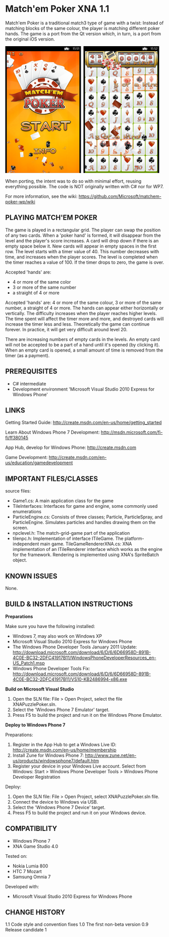 Match'em Poker XNA 1.1
======================

Match'em Poker is a traditional match3 type of game with a twist: Instead of 
matching blocks of the same colour, the player is matching different poker 
hands. The game is a port from the Qt version which, in turn, is a port from 
the original iOS version. 

![Start view](/doc/screenshots/mp_start_view_1_small.png?raw=true)&nbsp;
![Playing](/doc/screenshots/mp_playing_small.png?raw=true)

When porting, the intent was to do so with minimal effort, reusing everything 
possible. The code is NOT originally written with C# nor for WP7.

For more information, see the wiki:
https://github.com/Microsoft/matchem-poker-wp/wiki


PLAYING MATCH'EM POKER
-------------------------------------------------------------------------------

The game is played in a rectangular grid. The player can swap the position of 
any two cards. When a 'poker hand' is formed, it will disappear from the level 
and the player's score increases. A card will drop down if there is an empty 
space below it. New cards will appear in empty spaces in the first row. The 
level starts with a timer value of 40. This number decreases with time, and 
increases when the player scores. The level is completed when the timer 
reaches a value of 100. If the timer drops to zero, the game is over.
 
Accepted 'hands' are: 
   - 4 or more of the same color
   - 3 or more of the same number
   - a straight of 4 or more

Accepted 'hands' are: 4 or more of the same colour, 3 or more of the same 
number, a straight of 4 or more. The hands can appear either horizontally or 
vertically. The difficulty increases when the player reaches higher levels. 
The time spent will affect the timer more and more, and destroyed cards will 
increase the timer less and less. Theoretically the game can continue forever. 
In practice, it will get very difficult around level 20.

There are increasing numbers of empty cards in the levels. An empty card will 
not be accepted to be a part of a hand until it's opened (by clicking it). 
When an empty card is opened, a small amount of time is removed from the timer 
(as a payment).


PREREQUISITES
-------------------------------------------------------------------------------

- C# intermediate
- Development environment 'Microsoft Visual Studio 2010 Express for Windows 
  Phone'


LINKS
-------------------------------------------------------------------------------

Getting Started Guide:
http://create.msdn.com/en-us/home/getting_started

Learn About Windows Phone 7 Development:
http://msdn.microsoft.com/fi-fi/ff380145

App Hub, develop for Windows Phone:
http://create.msdn.com

Game Development:
http://create.msdn.com/en-us/education/gamedevelopment


IMPORTANT FILES/CLASSES
-------------------------------------------------------------------------------

source files:

- Game1.cs: A main application class for the game
- TileInterfaces: Interfaces for game and engine, some commonly used 
enumerations
- ParticleEngine.cs: Consists of three classes; Particle, ParticleSpray, and 
ParticleEngine. Simulates particles and handles drawing them on the screen.
- npclevel.h: The match-grid-game part of the application
- tilenpc.h: Implementation of interface ITileGame. The platform-independent
main game.
TileGameRendererXNA.cs: XNA implementation of an ITileRenderer interface which 
works as the engine for the framework. Rendering is implemented using XNA's 
SpriteBatch object.


KNOWN ISSUES
-------------------------------------------------------------------------------

None.


BUILD & INSTALLATION INSTRUCTIONS
-------------------------------------------------------------------------------

**Preparations**

Make sure you have the following installed:
 * Windows 7, may also work on Windows XP
 * Microsoft Visual Studio 2010 Express for Windows Phone
 * The Windows Phone Developer Tools January 2011 Update:
   http://download.microsoft.com/download/6/D/6/6D66958D-891B-4C0E-BC32-2DFC41917B11/WindowsPhoneDeveloperResources_en-US_Patch1.msp
 * Windows Phone Developer Tools Fix:
   http://download.microsoft.com/download/6/D/6/6D66958D-891B-4C0E-BC32-2DFC41917B11/VS10-KB2486994-x86.exe


**Build on Microsoft Visual Studio**

1. Open the SLN file:
   File > Open Project, select the file XNAPuzzlePoker.sln.
2. Select the 'Windows Phone 7 Emulator' target.
3. Press F5 to build the project and run it on the Windows Phone Emulator.


**Deploy to Windows Phone 7**

Preparations:
1. Register in the App Hub to get a Windows Live ID:
   http://create.msdn.com/en-us/home/membership
2. Install Zune for Windows Phone 7:
   http://www.zune.net/en-us/products/windowsphone7/default.htm
3. Register your device in your Windows Live account. 
   Select from Windows: Start > Windows Phone Developer Tools > Windows Phone 
   Developer Registration

Deploy:
1. Open the SLN file:
   File > Open Project, select XNAPuzzlePoker.sln file.
2. Connect the device to Windows via USB.
3. Select the 'Windows Phone 7 Device' target.
4. Press F5 to build the project and run it on your Windows device.

   
COMPATIBILITY
-------------------------------------------------------------------------------

- Windows Phone 7
- XNA Game Studio 4.0

Tested on:
- Nokia Lumia 800
- HTC 7 Mozart
- Samsung Omnia 7

Developed with:
- Microsoft Visual Studio 2010 Express for Windows Phone


CHANGE HISTORY
-------------------------------------------------------------------------------

1.1 Code style and convention fixes
1.0 The first non-beta version
0.9 Release candidate 1
